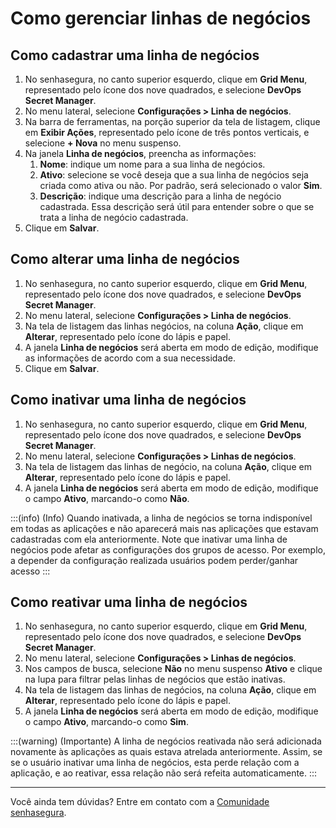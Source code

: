# Como gerenciar linhas de negócios

## Como cadastrar uma linha de negócios

1. No senhasegura, no canto superior esquerdo, clique em **Grid Menu**, representado pelo ícone dos nove quadrados, e selecione **DevOps Secret Manager**.
2. No menu lateral, selecione **Configurações > Linha de negócios**.
3. Na barra de ferramentas, na porção superior da tela de listagem, clique em **Exibir Ações**, representado pelo ícone de três pontos verticais, e selecione **+ Nova** no menu suspenso.
4. Na janela **Linha de negócios**, preencha as informações:
    1. **Nome**: indique um nome para a sua linha de negócios.
    2. **Ativo**: selecione se você deseja que a sua linha de negócios seja criada como ativa ou não. Por padrão, será selecionado o valor **Sim**.
    3. **Descrição**: indique uma descrição para a linha de negócio cadastrada. Essa descrição será útil para entender sobre o que se trata a linha de negócio cadastrada.
5. Clique em **Salvar**.

## Como alterar uma linha de negócios

1. No senhasegura, no canto superior esquerdo, clique em **Grid Menu**, representado pelo ícone dos nove quadrados, e selecione **DevOps Secret Manager**.
2. No menu lateral, selecione **Configurações > Linha de negócios**.
3. Na tela de listagem das linhas negócios, na coluna **Ação**, clique em **Alterar**, representado pelo ícone do lápis e papel.
4. A janela **Linha de negócios** será aberta em modo de edição, modifique as informações de acordo com a sua necessidade.
5. Clique em **Salvar**.

## Como inativar uma linha de negócios

1. No senhasegura, no canto superior esquerdo, clique em **Grid Menu**, representado pelo ícone dos nove quadrados, e selecione **DevOps Secret Manager**.
2. No menu lateral, selecione **Configurações > Linhas de negócios**.
3. Na tela de listagem das linhas de negócio, na coluna **Ação**, clique em **Alterar**, representado pelo ícone do lápis e papel.
4. A janela **Linha de negócios** será aberta em modo de edição, modifique o campo **Ativo**, marcando-o como **Não**.

:::(info) (Info)
Quando inativada, a linha de negócios se torna indisponível em todas as aplicações e não aparecerá mais nas aplicações que estavam cadastradas com ela anteriormente.
Note que inativar uma linha de negócios pode afetar as configurações dos grupos de acesso. Por exemplo, a depender da configuração realizada usuários podem perder/ganhar acesso
:::

## Como reativar uma linha de negócios

1. No senhasegura, no canto superior esquerdo, clique em **Grid Menu**, representado pelo ícone dos nove quadrados, e selecione **DevOps Secret Manager**.
2. No menu lateral, selecione **Configurações > Linhas de negócios**.
3. Nos campos de busca, selecione **Não** no menu suspenso **Ativo** e clique na lupa para filtrar pelas linhas de negócios que estão inativas.
4. Na tela de listagem das linhas de negócios, na coluna **Ação**, clique em **Alterar**, representado pelo ícone do lápis e papel.
5. A janela **Linha de negócios** será aberta em modo de edição, modifique o campo **Ativo**, marcando-o como **Sim**.

:::(warning) (Importante)
A linha de negócios reativada não será adicionada novamente às aplicações as quais estava atrelada anteriormente. Assim, se se o usuário inativar uma linha de negócios, esta perde relação com a aplicação, e ao reativar, essa relação não será refeita automaticamente.
:::

***

Você ainda tem dúvidas? Entre em contato com a [Comunidade senhasegura](https://community.senhasegura.io/).